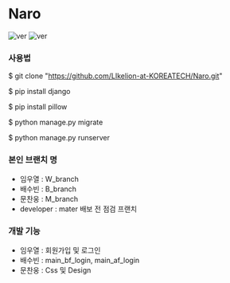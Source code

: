 # Naro

![ver](https://img.shields.io/badge/ver-Django==3.1.1-blue.svg)
![ver](https://img.shields.io/badge/ver-pillow-blue.svg)

### 사용법

$ git clone "https://github.com/LIkelion-at-KOREATECH/Naro.git"

$ pip install django

$ pip install pillow

$ python manage.py migrate

$ python manage.py runserver


### 본인 브랜치 명

 - 임우열 : W_branch
 - 배수빈 : B_branch
 - 문찬웅 : M_branch
 - developer : mater 배보 전 점검 프랜치

 ### 개발 기능

 - 임우열 : 회원가입 및 로그인
 - 배수빈 : main_bf_login, main_af_login
 - 문찬웅 : Css 및 Design
